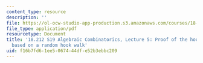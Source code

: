 ```yaml
---
content_type: resource
description: ''
file: https://ol-ocw-studio-app-production.s3.amazonaws.com/courses/18-212-algebraic-combinatorics-spring-2019/f16b7fd61ee5067444dfe52b3ebbc209_MIT18_212S19_lec5.pdf
file_type: application/pdf
resourcetype: Document
title: '18.212 S19 Algebraic Combinatorics, Lecture 5: Proof of the hook-length formula
  based on a random hook walk'
uid: f16b7fd6-1ee5-0674-44df-e52b3ebbc209
---
```

